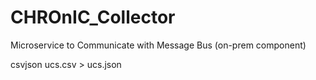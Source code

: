 # CHROnIC_Collector
Microservice to Communicate with Message Bus (on-prem component)

csvjson ucs.csv > ucs.json

